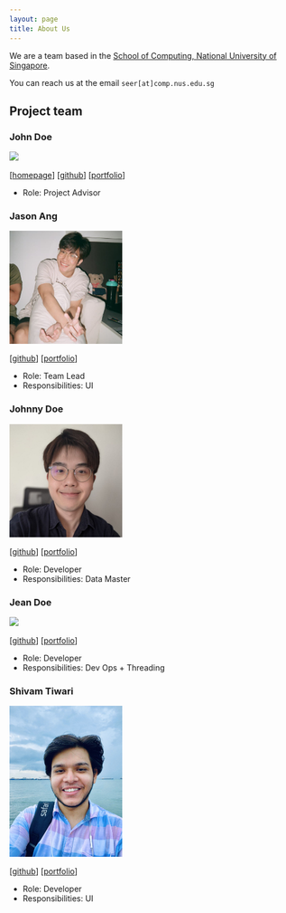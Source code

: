 ```yaml
---
layout: page
title: About Us
---
```


We are a team based in the [School of Computing, National University of Singapore](http://www.comp.nus.edu.sg).

You can reach us at the email `seer[at]comp.nus.edu.sg`

## Project team

### John Doe

<img src="images/johndoe.png" width="200px">

[[homepage](http://www.comp.nus.edu.sg/~damithch)]
[[github](https://github.com/johndoe)]
[[portfolio](team/johndoe.md)]

* Role: Project Advisor

### Jason Ang

<img src="images/jasonang.png" width="200px">

[[github](http://github.com/kdeasymoneysniper)]
[[portfolio](team/jasonang.md)]

* Role: Team Lead
* Responsibilities: UI

### Johnny Doe

<img src="images/dion.png" width="200px">

[[github](http://github.com/noobmaster19)] [[portfolio](team/noobmaster.md)]

* Role: Developer
* Responsibilities: Data Master

### Jean Doe

<img src="images/johndoe.png" width="200px">

[[github](http://github.com/johndoe)]
[[portfolio](team/johndoe.md)]

* Role: Developer
* Responsibilities: Dev Ops + Threading

### Shivam Tiwari

<img src="images/Shivam.png" width="200px">

[[github](https://github.com/Shivlock221b)]
[[portfolio](team/johndoe.md)]

* Role: Developer
* Responsibilities: UI
